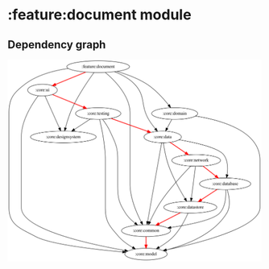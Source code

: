 # :feature:document module
## Dependency graph
![Dependency graph](../../docs/images/graphs/dep_graph_feature_document.svg)
